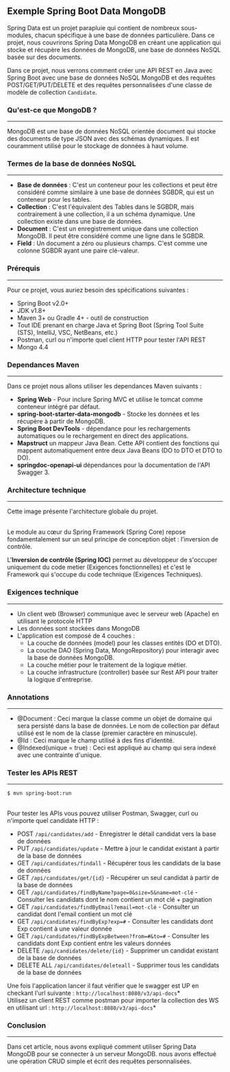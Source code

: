 ## Exemple Spring Boot Data MongoDB
Spring Data est un projet parapluie qui contient de nombreux sous-modules, chacun spécifique à une base de données particulière.
Dans ce projet, nous couvrirons Spring Data MongoDB en créant une application qui stocke et récupère les données de MongoDB, 
une base de données NoSQL basée sur des documents.<br/>

Dans ce projet, nous verrons comment créer une API REST en Java avec Spring Boot avec une base de données 
NoSQL MongoDB et des requêtes POST/GET/PUT/DELETE et des requêtes personnalisées d'une classe de modèle de collection `Candidate`.

### Qu'est-ce que MongoDB ?
---
MongoDB est une base de données NoSQL orientée document qui stocke des documents de type JSON 
avec des schémas dynamiques. Il est couramment utilisé pour le stockage de données à haut volume.

### Termes de la base de données NoSQL
---
* **Base de données** : C'est un conteneur pour les collections et peut être considéré comme similaire à une base de données SGBDR, qui est un conteneur pour les tables.
* **Collection** : C'est l'équivalent des Tables dans le SGBDR, mais contrairement à une collection, il a un schéma dynamique. Une collection existe dans une base de données.
* **Document** : C'est un enregistrement unique dans une collection MongoDB. Il peut être considéré comme une ligne dans le SGBDR.
* **Field** : Un document a zéro ou plusieurs champs. C'est comme une colonne SGBDR ayant une paire clé-valeur.

### Prérequis
---
Pour ce projet, vous auriez besoin des spécifications suivantes :
- Spring Boot v2.0+
- JDK v1.8+
- Maven 3+ ou Gradle 4+ - outil de construction
- Tout IDE prenant en charge Java et Spring Boot (Spring Tool Suite (STS), IntelliJ, VSC, NetBeans, etc.)
- Postman, curl ou n'importe quel client HTTP pour tester l'API REST
- Mongo 4.4

### Dependances Maven
---
Dans ce projet nous allons utiliser les dependances Maven suivants :<br/>
- **Spring Web** - Pour inclure Spring MVC et utilise le tomcat comme conteneur intégré par défaut.
- **spring-boot-starter-data-mongodb** - Stocke les données et les récupère à partir de MongoDB.
- **Spring Boot DevTools** - dépendance pour les rechargements automatiques ou le rechargement en direct des applications.
- **Mapstruct** un mappeur Java Bean. Cette API contient des fonctions qui mappent automatiquement entre deux Java Beans (DO to DTO et DTO to DO).
- **springdoc-openapi-ui** dépendances pour la documentation de l'API Swagger 3.

### Architecture technique
---
Cette image présente l'architecture globale du projet.<br/><br/>

Le module au cœur du Spring Framework (Spring Core) repose fondamentalement sur un seul principe de conception objet : 
l’inversion de contrôle.<br/>
	
L'**Inversion de contrôle (Spring IOC)** permet au développeur de s'occuper uniquement du code metier (Exigences fonctionnelles) 
et c'est le Framework qui s'occupe du code technique (Exigences Techniques).

### Exigences technique
---
* Un client web (Browser) communique avec le serveur web (Apache) en utilisant le protocole HTTP
* Les données sont stockées dans MongoDB
* L'application est composé de 4 couches :
	- La couche de données (model) pour les classes entités (DO et DTO).
	- La couche DAO (Spring Data, MongoRepository) pour interagir avec la base de données MongoDB.
	- La couche métier pour le traitement de la logique métier.
	- La couche infrastructure (controller) basée sur Rest API pour traiter la logique d'entreprise.

### Annotations
---
* @Document : Ceci marque la classe comme un objet de domaine qui sera persisté dans la base de données. Le nom de collection par défaut utilisé est le nom de la classe (premier caractère en minuscule).
* @Id : Ceci marque le champ utilisé à des fins d'identité.
* @Indexed(unique = true) : Ceci est appliqué au champ qui sera indexé avec une contrainte d'unique.

### Tester les APIs REST
---
`$ mvn spring-boot:run`<br/><br/>

Pour tester les APIs vous pouvez utiliser Postman, Swagger, curl ou n'importe quel candidate HTTP :<br/>
* POST `/api/candidates/add` - Enregistrer le détail candidat vers la base de données
* PUT `/api/candidates/update` - Mettre à jour le candidat existant à partir de la base de données
* GET `/api/candidates/findall` - Récupérer tous les candidats de la base de données
* GET `/api/candidates/get/{id}` - Récupérer un seul candidat à partir de la base de données
* GET `/api/candidates/findByName?page=0&size=5&name=mot-clé` - Consulter les candidats dont le nom contient un mot clé + pagination
* GET `/api/candidates/findByEmail?email=mot-clé` - Consulter un candidat dont l'email contient un mot clé
* GET `/api/candidates/findByExp?exp=#` - Consulter les candidats dont Exp contient à une valeur donnée
* GET `/api/candidates/findByExpBetween?from=#&to=#` - Consulter les candidats dont Exp contient entre les valeurs données
* DELETE `/api/candidates/delete/{id}` - Supprimer un candidat existant de la base de données
* DELETE ALL `/api/candidates/deleteall` - Supprimer tous les candidats de la base de données

Une fois l'application lancer il faut vérifier que le swagger est UP en checkant l'url suivante : `http://localhost:8080/v3/api-docs`* <br/>
Utilisez un client REST comme postman pour importer la collection des WS en utilisant url : `http://localhost:8080/v3/api-docs`*

### Conclusion
---
Dans cet article, nous avons expliqué comment utiliser Spring Data MongoDB pour se connecter à un serveur MongoDB. 
nous avons effectué une opération CRUD simple et écrit des requêtes personnalisées.		
